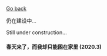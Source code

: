 [Go back](../colourful_life.md)

仍在建设中...

Still under construction...

<h4>春天来了，而我却只能困在家里 (2020.3)</h4>
